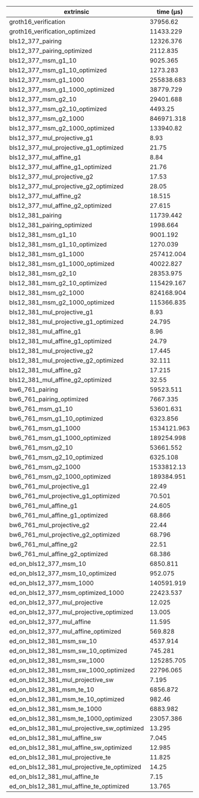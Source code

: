 | extrinsic                                   | time (µs)   |
| ------------------------------------------- | ----------- |
| groth16_verification                        | 37956.62    |
| groth16_verification_optimized              | 11433.229   |
| bls12_377_pairing                           | 12326.376   |
| bls12_377_pairing_optimized                 | 2112.835    |
| bls12_377_msm_g1_10                         | 9025.365    |
| bls12_377_msm_g1_10_optimized               | 1273.283    |
| bls12_377_msm_g1_1000                       | 255838.683  |
| bls12_377_msm_g1_1000_optimized             | 38779.729   |
| bls12_377_msm_g2_10                         | 29401.688   |
| bls12_377_msm_g2_10_optimized               | 4493.25     |
| bls12_377_msm_g2_1000                       | 846971.318  |
| bls12_377_msm_g2_1000_optimized             | 133940.82   |
| bls12_377_mul_projective_g1                 | 8.93        |
| bls12_377_mul_projective_g1_optimized       | 21.75       |
| bls12_377_mul_affine_g1                     | 8.84        |
| bls12_377_mul_affine_g1_optimized           | 21.76       |
| bls12_377_mul_projective_g2                 | 17.53       |
| bls12_377_mul_projective_g2_optimized       | 28.05       |
| bls12_377_mul_affine_g2                     | 18.515      |
| bls12_377_mul_affine_g2_optimized           | 27.615      |
| bls12_381_pairing                           | 11739.442   |
| bls12_381_pairing_optimized                 | 1998.664    |
| bls12_381_msm_g1_10                         | 9001.192    |
| bls12_381_msm_g1_10_optimized               | 1270.039    |
| bls12_381_msm_g1_1000                       | 257412.004  |
| bls12_381_msm_g1_1000_optimized             | 40022.827   |
| bls12_381_msm_g2_10                         | 28353.975   |
| bls12_381_msm_g2_10_optimized               | 115429.167  |
| bls12_381_msm_g2_1000                       | 824168.904  |
| bls12_381_msm_g2_1000_optimized             | 115366.835  |
| bls12_381_mul_projective_g1                 | 8.93        |
| bls12_381_mul_projective_g1_optimized       | 24.795      |
| bls12_381_mul_affine_g1                     | 8.96        |
| bls12_381_mul_affine_g1_optimized           | 24.79       |
| bls12_381_mul_projective_g2                 | 17.445      |
| bls12_381_mul_projective_g2_optimized       | 32.111      |
| bls12_381_mul_affine_g2                     | 17.215      |
| bls12_381_mul_affine_g2_optimized           | 32.55       |
| bw6_761_pairing                             | 59523.511   |
| bw6_761_pairing_optimized                   | 7667.335    |
| bw6_761_msm_g1_10                           | 53601.631   |
| bw6_761_msm_g1_10_optimized                 | 6323.856    |
| bw6_761_msm_g1_1000                         | 1534121.963 |
| bw6_761_msm_g1_1000_optimized               | 189254.998  |
| bw6_761_msm_g2_10                           | 53661.552   |
| bw6_761_msm_g2_10_optimized                 | 6325.108    |
| bw6_761_msm_g2_1000                         | 1533812.13  |
| bw6_761_msm_g2_1000_optimized               | 189384.951  |
| bw6_761_mul_projective_g1                   | 22.49       |
| bw6_761_mul_projective_g1_optimized         | 70.501      |
| bw6_761_mul_affine_g1                       | 24.605      |
| bw6_761_mul_affine_g1_optimized             | 68.866      |
| bw6_761_mul_projective_g2                   | 22.44       |
| bw6_761_mul_projective_g2_optimized         | 68.796      |
| bw6_761_mul_affine_g2                       | 22.51       |
| bw6_761_mul_affine_g2_optimized             | 68.386      |
| ed_on_bls12_377_msm_10                      | 6850.811    |
| ed_on_bls12_377_msm_10_optimized            | 952.075     |
| ed_on_bls12_377_msm_1000                    | 140591.919  |
| ed_on_bls12_377_msm_optimized_1000          | 22423.537   |
| ed_on_bls12_377_mul_projective              | 12.025      |
| ed_on_bls12_377_mul_projective_optimized    | 13.005      |
| ed_on_bls12_377_mul_affine                  | 11.595      |
| ed_on_bls12_377_mul_affine_optimized        | 569.828     |
| ed_on_bls12_381_msm_sw_10                   | 4537.914    |
| ed_on_bls12_381_msm_sw_10_optimized         | 745.281     |
| ed_on_bls12_381_msm_sw_1000                 | 125285.705  |
| ed_on_bls12_381_msm_sw_1000_optimized       | 22796.065   |
| ed_on_bls12_381_mul_projective_sw           | 7.195       |
| ed_on_bls12_381_msm_te_10                   | 6856.872    |
| ed_on_bls12_381_msm_te_10_optimized         | 982.46      |
| ed_on_bls12_381_msm_te_1000                 | 6883.982    |
| ed_on_bls12_381_msm_te_1000_optimized       | 23057.386   |
| ed_on_bls12_381_mul_projective_sw_optimized | 13.295      |
| ed_on_bls12_381_mul_affine_sw               | 7.045       |
| ed_on_bls12_381_mul_affine_sw_optimized     | 12.985      |
| ed_on_bls12_381_mul_projective_te           | 11.825      |
| ed_on_bls12_381_mul_projective_te_optimized | 14.25       |
| ed_on_bls12_381_mul_affine_te               | 7.15        |
| ed_on_bls12_381_mul_affine_te_optimized     | 13.765      |
